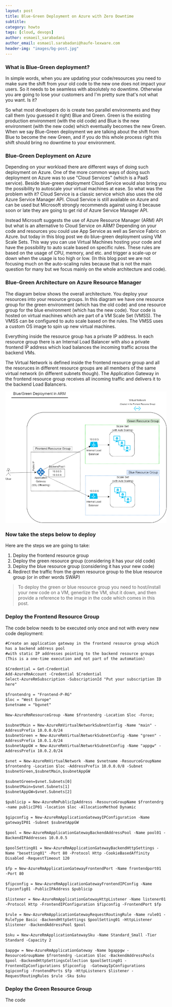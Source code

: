 ```yaml
---
layout: post
title: Blue-Green Deployment on Azure with Zero Downtime
subtitle:
category: howto
tags: [cloud, devops]
author: esmaeil_sarabadani
author_email: esmaeil.sarabadani@haufe-lexware.com
header-img: "images/bg-post.jpg"
---
```


### What is Blue-Green deployment?
In simple words, when you are updating your code/resources you need to make sure the shift from your old code to the new one does not impact your users. So it needs to be seamless with absolutely no downtime. Otherwise you are going to lose your customers and I'm pretty sure that's not what you want. Is it? 

So what most developers do is create two parallel environments and they call them (you guessed it right) Blue and Green. Green is the existing production environment (with the old code) and Blue is the new environment (with the new code) which eventually becomes the new Green. When we say Blue-Green deployment we are talking about the shift from Blue to become the new Green, and if you do this whole process right this shift should bring no downtime to your environment. 

### Blue-Green Deployment on Azure
Depending on your workload there are different ways of doing such deployment on Azure. One of the more common ways of doing such deployment on Azure was to use "Cloud Services" (which is a PaaS service). Beside blue-green deployment Cloud Service would also bring you the possibility to autoscale your virtual machines at ease. So what was the problem with it? Cloud Service is a classic service which also uses the old Azure Service Manager API. Cloud Service is still available on Azure and can be used but Microsoft strongly recommends against using it because soon or late they are going to get rid of Azure Service Manager API. 

Instead Microsoft suggests the use of Azure Resource Manager (ARM) API but what is an alternative to Cloud Service on ARM? Depending on your code and resources you could use App Service as well as Service Fabric on Azure. but today in this blog post we do blue-green deployment using VM Scale Sets. This way you can use Virtual Machines hosting your code and have the possibility to auto scale based on specific rules. These rules are based on the usage of CPU, memory, and etc. and trigger a scale-up or down when the usage is too high or low. (In this blog post we are not focusing much on the auto-scaling rules because that is not the main question for many but we focus mainly on the whole architecture and code).

### Blue-Green Architecture on Azure Resource Manager
The diagram below shows the overall architecture. You deploy your resources into your resource groups. In this diagram we have one resource group for the green environment (which has the old code) and one resource group for the blue environment (which has the new code). Your code is hosted on virtual machines which are part of a VM Scale Set (VMSS). The VMSS can be configured to auto scale based on the rules. The VMSS uses a custom OS image to spin up new virtual machines. 

Everything inside the resource group has a private IP address. In each resource group there is an Internal Load Balancer with also a private frontend IP address which load balances the incoming traffic across the backend VMs. 

The Virtual Network is defined inside the frontend resource group and all the resoruces in different resource groups are all members of the same virtual network (in different subnets though). The Application Gateway in the frontend resource group receives all incoming traffic and delivers it to the backend Load Balancers.  

![Blue-Green](/images/Blue-Green-2.png)

### Now take the steps below to deploy
Here are the steps we are going to take:
1. Deploy the frontend resource group
2. Deploy the green resource group (considering it has your old code)
3. Deploy the blue resource group (considering it has your new code)
4. Redirect the traffic from the green resource group to the blue resource group (or in other words SWAP)

>To deploy the green or blue resource group you need to host/install your new code on a VM, generlize the VM, shut it down, and then provide a reference to the image in the code which comes in this post. 

### Deploy the Frontend Resource Group
The code below needs to be executed only once and not with every new code deployment:

```
#Create an application gateway in the frontend resource group which has a backend address pool 
#with static IP addresses pointing to the backend resource groups (This is a one-time execution and not part of the automation)

$Credential = Get-Credential
Add-AzureRmAccount -Credential $Credential
Select-AzureRmSubscription -SubscriptionId "Put your subscription ID here"

$frontendrg = "Frontend-P-RG"
$loc = "West Europe"
$vnetname = "bgvnet"

New-AzureRmResourceGroup -Name $frontendrg -Location $loc -Force;

$subnetMain = New-AzureRmVirtualNetworkSubnetConfig -Name "main" -AddressPrefix 10.0.0.0/24
$subnetGreen = New-AzureRmVirtualNetworkSubnetConfig -Name "green" -AddressPrefix 10.0.1.0/24
$subnetAppGW = New-AzureRmVirtualNetworkSubnetConfig -Name "appgw" -AddressPrefix 10.0.2.0/24

$vnet = New-AzureRmVirtualNetwork -Name $vnetname -ResourceGroupName $frontendrg -Location $loc -AddressPrefix 10.0.0.0/8 -Subnet $subnetGreen,$subnetMain,$subnetAppGW

$subnetGreen=$vnet.Subnets[0]
$subnetMain=$vnet.Subnets[1]
$subnetAppGW=$vnet.Subnets[2]

$publicip = New-AzureRmPublicIpAddress -ResourceGroupName $frontendrg -name publicIP01 -location $loc -AllocationMethod Dynamic

$gipconfig = New-AzureRmApplicationGatewayIPConfiguration -Name gatewayIP01 -Subnet $subnetAppGW

$pool = New-AzureRmApplicationGatewayBackendAddressPool -Name pool01 -BackendIPAddresses 10.0.0.5

$poolSetting01 = New-AzureRmApplicationGatewayBackendHttpSettings -Name "besetting01" -Port 80 -Protocol Http -CookieBasedAffinity Disabled -RequestTimeout 120

$fp = New-AzureRmApplicationGatewayFrontendPort -Name frontendport01  -Port 80

$fipconfig = New-AzureRmApplicationGatewayFrontendIPConfig -Name fipconfig01 -PublicIPAddress $publicip

$listener = New-AzureRmApplicationGatewayHttpListener -Name listener01 -Protocol Http -FrontendIPConfiguration $fipconfig -FrontendPort $fp

$rule = New-AzureRmApplicationGatewayRequestRoutingRule -Name rule01 -RuleType Basic -BackendHttpSettings $poolSetting01 -HttpListener $listener -BackendAddressPool $pool

$sku = New-AzureRmApplicationGatewaySku -Name Standard_Small -Tier Standard -Capacity 2

$appgw = New-AzureRmApplicationGateway -Name bgappgw -ResourceGroupName $frontendrg -Location $loc -BackendAddressPools $pool -BackendHttpSettingsCollection $poolSetting01 -FrontendIpConfigurations $fipconfig  -GatewayIpConfigurations $gipconfig -FrontendPorts $fp -HttpListeners $listener -RequestRoutingRules $rule -Sku $sku
```

### Deploy the Green Resource Group
The code 
